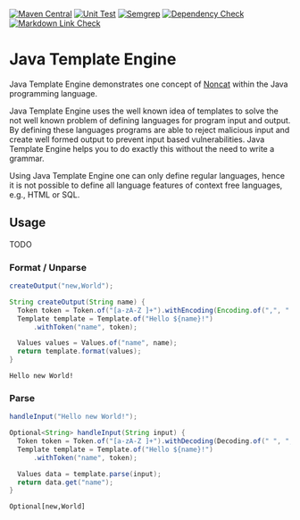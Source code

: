 <!-- markdown-link-check-disable -->
[![Maven Central](https://img.shields.io/maven-central/v/io.github.noncat-lang/java-template-engine)](https://search.maven.org/artifact/io.github.noncat-lang/java-template-engine)
[![Unit Test](https://github.com/noncat-lang/java-template-engine/actions/workflows/unit-test.yml/badge.svg)](https://github.com/noncat-lang/java-template-engine/actions/workflows/unit-test.yml?query=branch%3Amain)
[![Semgrep](https://github.com/noncat-lang/java-template-engine/actions/workflows/semgrep.yml/badge.svg)](https://github.com/noncat-lang/java-template-engine/actions/workflows/semgrep.yml?query=branch%3Amain)
[![Dependency Check](https://github.com/noncat-lang/java-template-engine/actions/workflows/dependency-check.yml/badge.svg)](https://github.com/noncat-lang/java-template-engine/actions/workflows/dependency-check.yml?query=branch%3Amain)
[![Markdown Link Check](https://github.com/noncat-lang/java-template-engine/actions/workflows/markdown-link-check.yml/badge.svg)](https://github.com/noncat-lang/java-template-engine/actions/workflows/markdown-link-check.yml?query=branch%3Amain)
<!-- markdown-link-check-enable -->
# Java Template Engine

Java Template Engine demonstrates one concept of [Noncat](https://github.com/noncat-lang/noncat) within the Java programming language.

Java Template Engine uses the well known idea of templates to solve the not well known problem of defining languages for program input and output.
By defining these languages programs are able to reject malicious input and create well formed output to prevent input based vulnerabilities.
Java Template Engine helps you to do exactly this without the need to write a grammar.

Using Java Template Engine one can only define regular languages, hence it is not possible to define all language features of context free languages, e.g., HTML or SQL.


## Usage

TODO

### Format / Unparse
```Java
createOutput("new,World");
```
```Java
String createOutput(String name) {
  Token token = Token.of("[a-zA-Z ]+").withEncoding(Encoding.of(",", " "));
  Template template = Template.of("Hello ${name}!")
      .withToken("name", token);

  Values values = Values.of("name", name);
  return template.format(values);
}
```
```
Hello new World!
```

### Parse

```Java
handleInput("Hello new World!");
```
```Java
Optional<String> handleInput(String input) {
  Token token = Token.of("[a-zA-Z ]+").withDecoding(Decoding.of(" ", ","));
  Template template = Template.of("Hello ${name}!")
      .withToken("name", token);

  Values data = template.parse(input);
  return data.get("name");
}
```
```
Optional[new,World]
```
